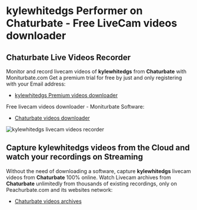 # kylewhitedgs Performer on Chaturbate - Free LiveCam videos downloader

## Chaturbate Live Videos Recorder

Monitor and record livecam videos of **kylewhitedgs** from **Chaturbate** with Moniturbate.com
Get a premium trial for free by just and only registering with your Email address:
* [kylewhitedgs Premium videos downloader](https://moniturbate.com/request-demo-licence-key.html)

Free livecam videos downloader - Moniturbate Software:
* [Chaturbate videos downloader](https://moniturbate.com/moniturbate-download-software.html)

![kylewhitedgs livecam videos recorder](https://peachurnet.com/templates/moniturbate-software.png)


## Capture kylewhitedgs videos from the Cloud and watch your recordings on Streaming

Without the need of downloading a software, capture **kylewhitedgs** livecam videos from **Chaturbate** 100% online.
Watch Livecam archives from **Chaturbate** unlimitedly from thousands of existing recordings, only on Peachurbate.com and its websites network:
* [Chaturbate videos archives](https://peachurnet.com/)